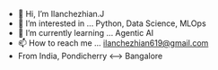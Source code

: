 - 👋 Hi, I’m Ilanchezhian.J
- 👀 I’m interested in ... Python, Data Science, MLOps
- 🌱 I’m currently learning ... Agentic AI
- 📫 How to reach me ... ilanchezhian619@gmail.com
- From India, Pondicherry <--> Bangalore

<!---
ilanj/ilanj is a ✨ special ✨ repository because its `README.md` (this file) appears on your GitHub profile.
You can click the Preview link to take a look at your changes.
--->
